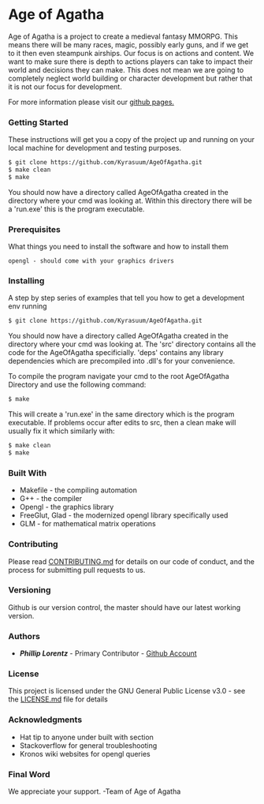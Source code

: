 # Age of Agatha
Age of Agatha is a project to create a medieval fantasy MMORPG.  This means there will be many races, magic, possibly early guns, and if we get to it then even steampunk airships.  Our focus is on actions and content.  We want to make sure there is depth to actions players can take to impact their world and decisions they can make.  This does not mean we are going to completely neglect world building or character development but rather that it is not our focus for development.

For more information please visit our [github pages.](https://kyrasuum.github.io/AgeOfAgatha/index.html)

### Getting Started
These instructions will get you a copy of the project up and running on your local machine for development and testing purposes.
```sh
$ git clone https://github.com/Kyrasuum/AgeOfAgatha.git
$ make clean
$ make
```
You should now have a directory called AgeOfAgatha created in the directory where your cmd was looking at.  Within this directory there will be a 'run.exe' this is the program executable.

### Prerequisites
What things you need to install the software and how to install them
```
opengl - should come with your graphics drivers
```

### Installing
A step by step series of examples that tell you how to get a development env running
```sh
$ git clone https://github.com/Kyrasuum/AgeOfAgatha.git
```
You should now have a directory called AgeOfAgatha created in the directory where your cmd was looking at.  The 'src' directory contains all the code for the AgeOfAgatha specificially.  'deps' contains any library dependencies which are precompiled into .dll's for your convenience.

To compile the program navigate your cmd to the root AgeOfAgatha Directory and use the following command:
```sh
$ make
```
This will create a 'run.exe' in the same directory which is the program executable.
If problems occur after edits to src, then a clean make will usually fix it which similarly with:
```sh
$ make clean
$ make
```

### Built With
* Makefile - the compiling automation
* G++ - the compiler
* Opengl - the graphics library
* FreeGlut, Glad - the modernized opengl library specifically used
* GLM - for mathematical matrix operations

### Contributing
Please read [CONTRIBUTING.md](CONTRIBUTING.md) for details on our code of conduct, and the process for submitting pull requests to us.

### Versioning
Github is our version control, the master should have our latest working version.

### Authors
* ***Phillip Lorentz*** - Primary Contributor - [Github Account](https://github.com/Kyrasuum)

### License
This project is licensed under the GNU General Public License v3.0 - see the [LICENSE.md](LICENSE.md) file for details

### Acknowledgments
* Hat tip to anyone under built with section
* Stackoverflow for general troubleshooting
* Kronos wiki websites for opengl queries

### Final Word
We appreciate your support.
-Team of Age of Agatha
